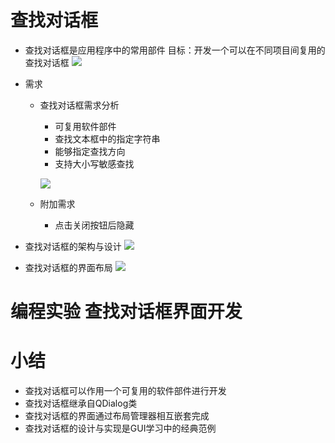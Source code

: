 # 查找对话框
- 查找对话框是应用程序中的常用部件
    目标：开发一个可以在不同项目间复用的查找对话框
    ![](_v_images_/.png)

- 需求
    - 查找对话框需求分析
        - 可复用软件部件
        - 查找文本框中的指定字符串
        - 能够指定查找方向
        - 支持大小写敏感查找 

        ![](_v_images_/.png)
    - 附加需求
        - 点击关闭按钮后隐藏

- 查找对话框的架构与设计
![](_v_images_/.png)

- 查找对话框的界面布局
![](_v_images_/.png)

# 编程实验 查找对话框界面开发

# 小结
- 查找对话框可以作用一个可复用的软件部件进行开发
- 查找对话框继承自QDialog类
- 查找对话框的界面通过布局管理器相互嵌套完成
- 查找对话框的设计与实现是GUI学习中的经典范例
